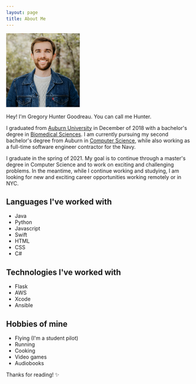 ```yaml
---
layout: page
title: About Me
---
```


<img id="hunter-headshot" src="/assets/ghgheadshot.jpg" alt="Hunter Goodreau" title="Hunter Goodreau" width="200" height="200"/>

Hey! I'm Gregory Hunter Goodreau. You can call me Hunter.

I graduated from [Auburn University](https://www.auburn.edu/) in December of 2018 with a bachelor's degree in [Biomedical Sciences](https://en.wikipedia.org/wiki/Biomedical_sciences). I am currently pursuing my second bachelor's degree from Auburn in [Computer Science](https://en.wikipedia.org/wiki/Computer_science), while also working as a full-time software engineer contractor for the Navy.


I graduate in the spring of 2021. My goal is to continue through a master's degree in Computer Science and to work on exciting and challenging problems. In the meantime, while I continue working and studying, I am looking for new and exciting career opportunities working remotely or in NYC.


Languages I've worked with
--------------------------

- Java
- Python
- Javascript
- Swift
- HTML
- CSS
- C#

Technologies I've worked with
-----------------------------

- Flask
- AWS
- Xcode
- Ansible

Hobbies of mine
---------------

- Flying (I'm a student pilot)
- Running
- Cooking
- Video games
- Audiobooks

Thanks for reading! ✨
